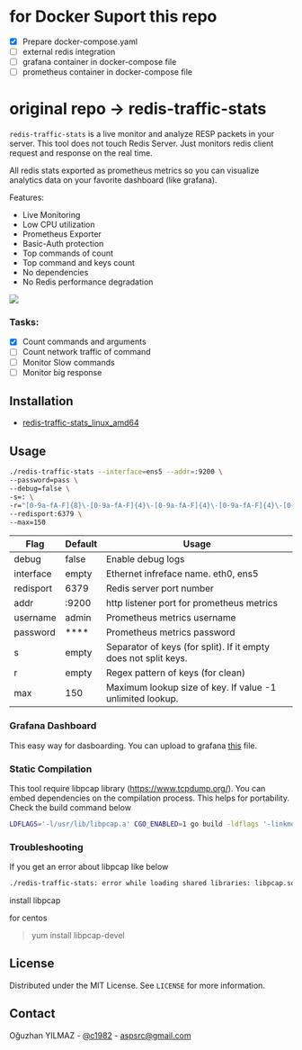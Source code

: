 # for Docker Suport this repo

- [x] Prepare docker-compose.yaml  
- [ ] external redis integration
- [ ] grafana container in docker-compose file
- [ ] prometheus container in docker-compose file

# original repo -> redis-traffic-stats

`redis-traffic-stats` is a live monitor and analyze RESP packets in your server. This tool does not touch Redis Server.  Just monitors redis client request and response on the real time.

All redis stats exported as prometheus metrics so you can visualize analytics data on your favorite dashboard (like grafana).

Features:

* Live Monitoring
* Low CPU utilization
* Prometheus Exporter
* Basic-Auth protection
* Top commands of count
* Top command and keys count
* No dependencies
* No Redis performance degradation

![](./screen_shot.png)


### Tasks:

- [x] Count commands and arguments  
- [ ] Count network traffic of command
- [ ] Monitor Slow commands
- [ ] Monitor big response

## Installation

* [redis-traffic-stats_linux_amd64](https://github.com/c1982/redis-traffic-stats/releases/download/v1.0.0/redis-traffic-stats_linux_amd64) 

## Usage

```bash
./redis-traffic-stats --interface=ens5 --addr=:9200 \
--password=pass \
--debug=false \
-s=: \
-r="[0-9a-fA-F]{8}\-[0-9a-fA-F]{4}\-[0-9a-fA-F]{4}\-[0-9a-fA-F]{4}\-[0-9a-fA-F]{12}" \
--redisport:6379 \
--max=150
```

Flag | Default | Usage
--- | --- | ---
debug | false | Enable debug logs
interface | empty | Ethernet infreface name. eth0, ens5
redisport | 6379 | Redis server port number
addr | :9200 | http listener port for prometheus metrics
username | admin | Prometheus metrics username
password | **** | Prometheus metrics password
s | empty | Separator of keys (for split). If it empty does not split keys.
r | empty | Regex pattern of keys (for clean)
max | 150 | Maximum lookup size of key. If value -1 unlimited lookup. 

### Grafana Dashboard

This easy way for dasboarding. You can upload to grafana [this](./grafana-dashboard.json) file.

### Static Compilation

This tool require libpcap library (https://www.tcpdump.org/). 
You can embed dependencies on the compilation process. This helps for portability.
Check the build command below

```bash
LDFLAGS='-l/usr/lib/libpcap.a' CGO_ENABLED=1 go build -ldflags '-linkmode external -extldflags -static' .
```

### Troubleshooting

If you get an error about libpcap like below

```bash
./redis-traffic-stats: error while loading shared libraries: libpcap.so.0.8: cannot open shared object file: No such file or directory
```

install libpcap

for centos
>yum install libpcap-devel

## License

Distributed under the MIT License. See `LICENSE` for more information.

## Contact

Oğuzhan YILMAZ - [@c1982](https://twitter.com/c1982) - aspsrc@gmail.com